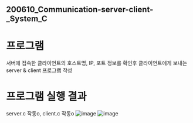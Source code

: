 ## 200610_Communication-server-client-_System_C

# 프로그램 
서버에 접속한 클라이언트의 호스트명, IP, 포트 정보를 확인후 클라이언트에게 보내는 server & client 프로그램 작성

# 프로그램 실행 결과 
server.c 작동o, client.c 작동o
![image](https://user-images.githubusercontent.com/39155520/98093812-c65b5200-1ecb-11eb-92e6-5e4165584006.png)
![image](https://user-images.githubusercontent.com/39155520/98093853-d410d780-1ecb-11eb-89ab-f11deec37ca3.png)
